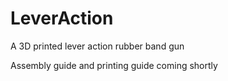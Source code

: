 # LeverAction
A 3D printed lever action rubber band gun

Assembly guide and printing guide coming shortly

